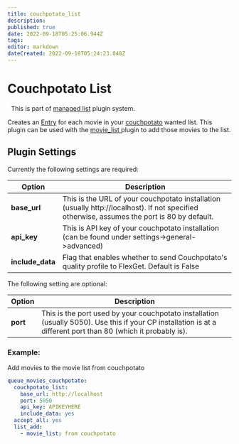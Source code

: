 ```yaml
---
title: couchpotato_list
description: 
published: true
date: 2022-09-18T05:25:06.944Z
tags: 
editor: markdown
dateCreated: 2022-09-18T05:24:23.848Z
---
```


# Couchpotato List
<div class="alert alert-success" role="info">
  
  <span class="glyphicon glyphicon glyphicon-cog"></span>
  &nbsp; This is part of [managed list](/Plugins/List) plugin system.
</div>

Creates an [Entry](/Entry) for each movie in your [couchpotato](https://couchpota.to/) wanted list. This plugin can be used with the [movie_list ](/Plugins/List/movie_list) plugin to add those movies to the list.

## Plugin Settings
Currently the following settings are required:


|  Option  |  Description  |
| --- | --- |
| **base_url** | This is the URL of your couchpotato installation (usually http://localhost). If not specified otherwise, assumes the port is 80 by default.  |
| **api_key** | This is API key of your couchpotato installation (can be found under settings->general->advanced)   |
| **include_data** | Flag that enables whether to send Couchpotato's quality profile to FlexGet. Default is False   |

The following setting are optional:


|  Option  |  Description  |
| --- | --- |
| **port** | This is the port used by your couchpotato installation (usually 5050). Use this if your CP installation is at a different port than 80 (which it probably is).  |

### Example: 

Add movies to the movie list from couchpotato

```yaml
queue_movies_couchpotato:
  couchpotato_list:
    base_url: http://localhost
    port: 5050
    api_key: APIKEYHERE
    include_data: yes
  accept_all: yes
  list_add:
    - movie_list: from couchpotato
```
